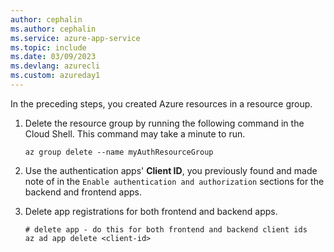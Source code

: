```yaml
---
author: cephalin
ms.author: cephalin
ms.service: azure-app-service
ms.topic: include
ms.date: 03/09/2023
ms.devlang: azurecli
ms.custom: azureday1
---
```


In the preceding steps, you created Azure resources in a resource group. 

1. Delete the resource group by running the following command in the Cloud Shell. This command may take a minute to run.


    ```azurecli-interactive
    az group delete --name myAuthResourceGroup
    ```


1. Use the authentication apps' **Client ID**, you previously found and made note of in the `Enable authentication and authorization` sections for the backend and frontend apps.
1. Delete app registrations for both frontend and backend apps.

    ```azurecli-interactive
    # delete app - do this for both frontend and backend client ids
    az ad app delete <client-id>
    ```
